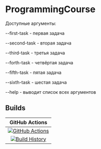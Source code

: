 # ProgrammingCourse

Доступные аргументы:

--first-task <x> - первая задача

--second-task <x> - вторая задача

--third-task - третья задача

--forth-task - четвёртая задача

--fifth-task - пятая задача

--sixth-task - шестая задача

--help - выводит список всех аргументов

## Builds


GitHub Actions |
:---: |
[![GitHub Actions](https://github.com/IvanMoskalenko/Programming-Course/workflows/Build%20master/badge.svg)](https://github.com/IvanMoskalenko/Programming-Course/actions?query=branch%3Amaster) |
[![Build History](https://buildstats.info/github/chart/IvanMoskalenko/Programming-Course)](https://github.com/IvanMoskalenko/Programming-Course/actions?query=branch%3Amaster) |

